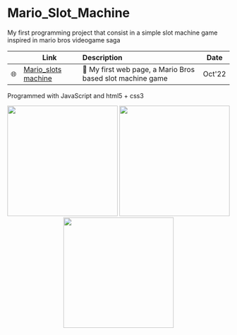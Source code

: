 # Mario_Slot_Machine

My first programming project that consist in a simple slot machine game inspired in mario bros videogame saga

<div align="center">
  
||Link|Description|Date|
|---|---|:---|---|
|🌐|[Mario_slots machine](https://marioslotmachine.onrender.com/)|🎰 My first web page, a Mario Bros based slot machine game|Oct'22|

</div>

Programmed with JavaScript and html5 + css3

<div align="center">
<img width="250" src="https://github.com/LLuisPP/Mario_Slot_Machine/assets/116104082/2aa72400-9447-4b77-aafb-04d9bcda4013"> 
<img width="250" src="https://github.com/LLuisPP/Mario_Slot_Machine/assets/116104082/ee92c8b5-3b51-4eab-89c7-c9d007db5bed"> 
<img width="250" src="https://github.com/LLuisPP/Mario_Slot_Machine/assets/116104082/7b980815-7dc4-4c8c-a3b2-24e8bbcbf8e5">
</div>
